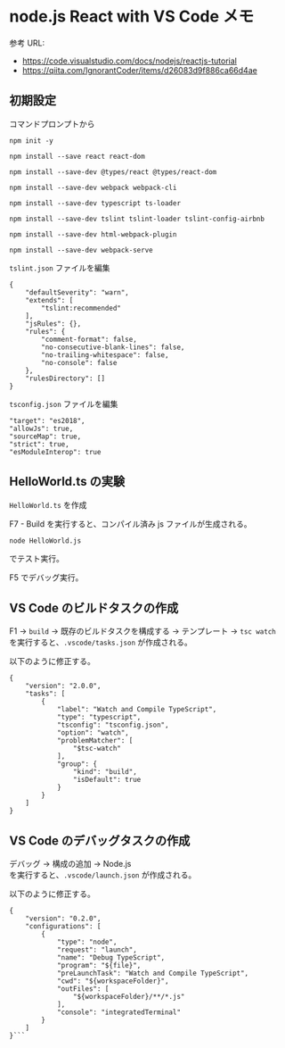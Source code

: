 ﻿# node.js React with VS Code メモ

参考 URL:
* https://code.visualstudio.com/docs/nodejs/reactjs-tutorial
* https://qiita.com/IgnorantCoder/items/d26083d9f886ca66d4ae

## 初期設定
コマンドプロンプトから
```
npm init -y

npm install --save react react-dom

npm install --save-dev @types/react @types/react-dom

npm install --save-dev webpack webpack-cli

npm install --save-dev typescript ts-loader

npm install --save-dev tslint tslint-loader tslint-config-airbnb

npm install --save-dev html-webpack-plugin

npm install --save-dev webpack-serve
```

`tslint.json` ファイルを編集
```
{
    "defaultSeverity": "warn",
    "extends": [
        "tslint:recommended"
    ],
    "jsRules": {},
    "rules": {
        "comment-format": false,
        "no-consecutive-blank-lines": false,
        "no-trailing-whitespace": false,
        "no-console": false
    },
    "rulesDirectory": []
}
```

`tsconfig.json` ファイルを編集
```
"target": "es2018",
"allowJs": true,
"sourceMap": true,
"strict": true,
"esModuleInterop": true
```

## HelloWorld.ts の実験
`HelloWorld.ts` を作成

F7 - Build を実行すると、コンパイル済み js ファイルが生成される。

```
node HelloWorld.js
```
でテスト実行。

F5 でデバッグ実行。

## VS Code のビルドタスクの作成
F1 -> `build` -> 既存のビルドタスクを構成する -> テンプレート -> `tsc watch`   
を実行すると、`.vscode/tasks.json` が作成される。

以下のように修正する。
```
{
    "version": "2.0.0",
    "tasks": [
        {
            "label": "Watch and Compile TypeScript",
            "type": "typescript",
            "tsconfig": "tsconfig.json",
            "option": "watch",
            "problemMatcher": [
                "$tsc-watch"
            ],
            "group": {
                "kind": "build",
                "isDefault": true
            }
        }
    ]
}
```

## VS Code のデバッグタスクの作成
デバッグ -> 構成の追加 -> Node.js  
を実行すると、`.vscode/launch.json` が作成される。

以下のように修正する。
```
{
    "version": "0.2.0",
    "configurations": [
        {
            "type": "node",
            "request": "launch",
            "name": "Debug TypeScript",
            "program": "${file}",
            "preLaunchTask": "Watch and Compile TypeScript",
            "cwd": "${workspaceFolder}",
            "outFiles": [
                "${workspaceFolder}/**/*.js"
            ],
            "console": "integratedTerminal"
        }
    ]
}```

